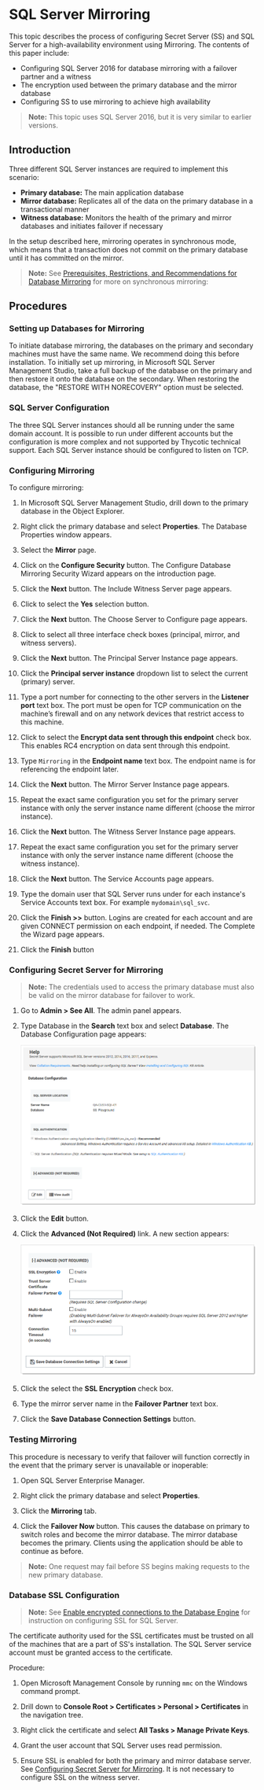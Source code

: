[title]: # (SQL Server Mirroring)
[tags]: # (SQL Server, mirroring, database, DR, HA, Disaster Recovery)
[priority]: # (1000)

# SQL Server Mirroring

This topic describes the process of configuring Secret Server (SS) and SQL Server for a high-availability environment using Mirroring. The contents of this paper include:

- Configuring SQL Server 2016 for database mirroring with a failover partner and a witness
- The encryption used between the primary database and the mirror database
- Configuring SS to use mirroring to achieve high availability

> **Note:** This topic uses SQL Server 2016, but it is very similar to earlier versions.

## Introduction

Three different SQL Server instances are required to implement this scenario:

- **Primary database:** The main application database
- **Mirror database:**  Replicates all of the data on the primary database in a transactional manner
- **Witness database:** Monitors the health of the primary and mirror databases and initiates failover if necessary

In the setup described here, mirroring operates in synchronous mode, which means that a transaction does not commit on the primary database until it has committed on the mirror.

> **Note:** See [Prerequisites, Restrictions, and Recommendations for Database Mirroring](https://docs.microsoft.com/en-us/sql/database-engine/database-mirroring/prerequisites-restrictions-and-recommendations-for-database-mirroring?view=sql-server-ver15) for more on synchronous mirroring:

## Procedures

### Setting up Databases for Mirroring

To initiate database mirroring, the databases on the primary and secondary machines must have the same name. We recommend doing this before installation. To initially set up mirroring, in Microsoft SQL Server Management Studio, take a full backup of the database on the primary and then restore it onto the database on the secondary. When restoring the database, the "RESTORE WITH NORECOVERY" option must be selected.

### SQL Server Configuration

The three SQL Server instances should all be running under the same domain account. It is possible to run under different accounts but the configuration is more complex and not supported by Thycotic technical support. Each SQL Server instance should be configured to listen on TCP.

### Configuring Mirroring

To configure mirroring:

1. In Microsoft SQL Server Management Studio, drill down to the primary database in the Object Explorer.

1. Right click the primary database and select **Properties**. The Database Properties window appears.

1. Select the **Mirror** page.

1. Click on the **Configure Security** button. The Configure Database Mirroring Security Wizard appears on the introduction page.

1. Click the **Next** button. The Include Witness Server page appears.

1. Click to select the **Yes** selection button.

1. Click the **Next** button. The Choose Server to Configure page appears.

1. Click to select all three interface check boxes (principal, mirror, and witness servers).

1. Click the **Next** button. The Principal Server Instance page appears.

1. Click the **Principal server instance** dropdown list to select the current (primary) server.

1. Type a port number for connecting to the other servers in the **Listener port** text box. The port must be open for TCP communication on the machine’s firewall and on any network devices that restrict access to this machine.

1. Click to select the **Encrypt data sent through this endpoint** check box. This enables RC4 encryption on data sent through this endpoint.

1. Type `Mirroring` in the **Endpoint name** text box. The endpoint name is for referencing the endpoint later.

1. Click the **Next** button. The Mirror Server Instance page appears.

1. Repeat the exact same configuration you set for the primary server instance with only the server instance name different (choose the mirror instance).

1. Click the **Next** button. The Witness Server Instance page appears.

1. Repeat the exact same configuration you set for the primary server instance with only the server instance name different (choose the witness instance).

1. Click the **Next** button. The Service Accounts page appears.

1. Type the domain user that SQL Server runs under for each instance's Service Accounts text box. For example `mydomain\sql_svc`.

1. Click the **Finish \>\>** button. Logins are created for each account and are given CONNECT permission on each endpoint, if needed. The Complete the Wizard page appears.

1. Click the **Finish** button

### Configuring Secret Server for Mirroring

> **Note:** The credentials used to access the primary database must also be valid on the mirror database for failover to work.

1. Go to **Admin > See All**. The admin panel appears.

1. Type Database in the **Search** text box and select **Database**. The Database Configuration page appears:

    ![image-20200616151810093](images/image-20200616151810093.png)

1. Click the **Edit** button.

1. Click the **Advanced (Not Required)** link. A new section appears:

   ![image-20200616152210555](images/image-20200616152210555.png)

1. Click the select the **SSL Encryption** check box.

1. Type the mirror server name in the **Failover Partner** text box.

1. Click the **Save Database Connection Settings** button.

### Testing Mirroring

This procedure is necessary to verify that failover will function correctly in the event that the primary server is unavailable or inoperable:

1. Open SQL Server Enterprise Manager.

1. Right click the primary database and select **Properties**.

1. Click the **Mirroring** tab.

1. Click the **Failover Now** button. This causes the database on primary to switch roles and become the mirror database. The mirror database becomes the primary. Clients using the application should be able to continue as before.

> **Note:** One request may fail before SS begins making requests to the new primary database.

### Database SSL Configuration

> **Note:** See [Enable encrypted connections to the Database Engine](https://docs.microsoft.com/en-us/sql/database-engine/configure-windows/enable-encrypted-connections-to-the-database-engine?view=sql-server-ver15) for instruction on configuring SSL for SQL Server.

The certificate authority used for the SSL certificates must be trusted on all of the machines that are a part of SS's installation. The SQL Server service account must be granted access to the certificate.

Procedure:

1. Open Microsoft Management Console by running `mmc` on the Windows command prompt.

1. Drill down to **Console Root \> Certificates \> Personal \> Certificates** in the navigation tree.

1. Right click the certificate and select **All Tasks \> Manage Private Keys**.

1. Grant the user account that SQL Server uses read permission.

1. Ensure SSL is enabled for both the primary and mirror database server. See [Configuring Secret Server for Mirroring](#configuring-secret-server-for-mirroring). It is not necessary to configure SSL on the witness server.
